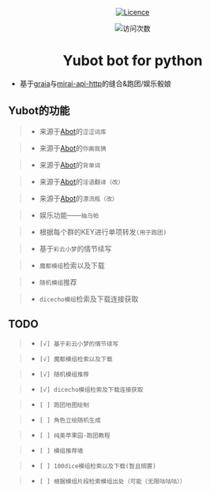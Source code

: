 <div align="center">

<a href="https://github.com/Redlnn/redbot/blob/master/LICENSE"><img src="https://img.shields.io/github/license/Redlnn/redbot" alt="Licence" /></a>
<p align="center">
<img src="https://count.getloli.com/get/@YUASDS-Yubot?theme=rule34" alt="访问次数" />
</p>
</p>

# Yubot bot for python
</div>

 - 基于[graia](https://github.com/GraiaProject/Ariadne)与[mirai-api-http](https://github.com/project-mirai/mirai-api-http)的缝合&跑团/娱乐骰娘

## Yubot的功能
>- 来源于[Abot](https://github.com/djkcyl/ABot-Graia)的`涩涩词库`

>- 来源于[Abot](https://github.com/djkcyl/ABot-Graia)的`你画我猜`

>- 来源于[Abot](https://github.com/djkcyl/ABot-Graia)的`背单词`

>- 来源于[Abot](https://github.com/djkcyl/ABot-Graia)的`淫语翻译（改）`

>- 来源于[Abot](https://github.com/djkcyl/ABot-Graia)的`漂流瓶（改）`

>- 娱乐功能——`抽乌帕`

>- 根据每个群的KEY进行单项转发`(用于跑团)`

>- 基于`彩云小梦`的情节续写

>- `魔都模组`检索以及下载

>- `随机模组`推荐

>- `dicecho模组`检索及下载连接获取

## TODO

>- `[√] 基于彩云小梦的情节续写`

>- `[√] 魔都模组检索以及下载`

>- `[√] 随机模组推荐`

>- `[√] dicecho模组检索及下载连接获取`

>- `[ ] 跑团地图绘制`

>- `[ ] 角色立绘随机生成`

>- `[ ] 纯美苹果园-跑团教程`

>- `[ ] 模组推荐墙`

>- `[ ] 100dice模组检索以及下载(暂且搁置)`

>- `[ ] 根据模组片段检索模组出处（可能（无限咕咕咕））`